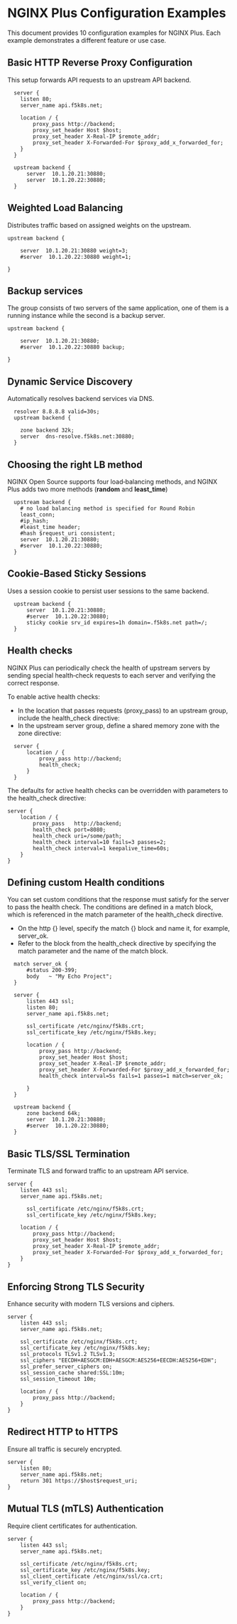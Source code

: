 # NGINX Plus Configuration Examples

This document provides 10 configuration examples for NGINX Plus. Each example demonstrates a different feature or use case.

## Basic HTTP Reverse Proxy Configuration
 
This setup forwards API requests to an upstream API backend.
```
  server {
    listen 80;
    server_name api.f5k8s.net;

    location / {
        proxy_pass http://backend;
        proxy_set_header Host $host;
        proxy_set_header X-Real-IP $remote_addr;
        proxy_set_header X-Forwarded-For $proxy_add_x_forwarded_for;
    }
  }

  upstream backend {
      server  10.1.20.21:30880;
      server  10.1.20.22:30880;
  }

```

## Weighted Load Balancing
Distributes traffic based on assigned weights on the upstream.

```nginx
upstream backend {

    server  10.1.20.21:30880 weight=3;
    #server  10.1.20.22:30880 weight=1;

}
```

## Backup services
The group consists of two servers of the same application, one of them is a running instance while the second is a backup server.

```nginx
upstream backend {

    server  10.1.20.21:30880;
    #server  10.1.20.22:30880 backup;

}
```

## Dynamic Service Discovery
Automatically resolves backend services via DNS.

```nginx
  resolver 8.8.8.8 valid=30s;
  upstream backend {

    zone backend 32k;
    server  dns-resolve.f5k8s.net:30880;
  }
```


## Choosing the right LB method
NGINX Open Source supports four load‑balancing methods, and NGINX Plus adds two more methods (**random** and **least_time**)

```nginx
  upstream backend {
    # no load balancing method is specified for Round Robin
    least_conn;
    #ip_hash;
    #least_time header;
    #hash $request_uri consistent;
    server  10.1.20.21:30880;
    #server  10.1.20.22:30880;
  }
```

## Cookie-Based Sticky Sessions
Uses a session cookie to persist user sessions to the same backend.

```
  upstream backend {
      server  10.1.20.21:30880;
      #server  10.1.20.22:30880;
      sticky cookie srv_id expires=1h domain=.f5k8s.net path=/;
  }
```


## Health checks
NGINX Plus can periodically check the health of upstream servers by sending special health‑check requests to each server and verifying the correct response.

To enable active health checks:
  - In the location that passes requests (proxy_pass) to an upstream group, include the health_check directive:
  - In the upstream server group, define a shared memory zone with the zone directive:

```
  server {
      location / {
          proxy_pass http://backend;
          health_check;
      }
  }
```


The defaults for active health checks can be overridden with parameters to the health_check directive:

```
server {
    location / {
        proxy_pass   http://backend;
        health_check port=8080;
        health_check uri=/some/path;
        health_check interval=10 fails=3 passes=2;
        health_check interval=1 keepalive_time=60s;
    }
}
```


## Defining custom Health conditions
You can set custom conditions that the response must satisfy for the server to pass the health check. The conditions are defined in a match block, which is referenced in the match parameter of the health_check directive.
  - On the http {} level, specify the match {} block and name it, for example, server_ok.
  - Refer to the block from the health_check directive by specifying the match parameter and the name of the match block.

```nginx
  match server_ok {
      #status 200-399;
      body   ~ "My Echo Project";
  }

  server {
      listen 443 ssl;
      listen 80;
      server_name api.f5k8s.net;

      ssl_certificate /etc/nginx/f5k8s.crt;
      ssl_certificate_key /etc/nginx/f5k8s.key;

      location / {
          proxy_pass http://backend;
          proxy_set_header Host $host;
          proxy_set_header X-Real-IP $remote_addr;
          proxy_set_header X-Forwarded-For $proxy_add_x_forwarded_for;
          health_check interval=5s fails=1 passes=1 match=server_ok;

      }
  }

  upstream backend {
      zone backend 64k;
      server  10.1.20.21:30880;
      #server  10.1.20.22:30880;
  }
```


## Basic TLS/SSL Termination
Terminate TLS and forward traffic to an upstream API service.

```nginx
server {
    listen 443 ssl;
    server_name api.f5k8s.net;

      ssl_certificate /etc/nginx/f5k8s.crt;
      ssl_certificate_key /etc/nginx/f5k8s.key;

    location / {
        proxy_pass http://backend;
        proxy_set_header Host $host;
        proxy_set_header X-Real-IP $remote_addr;
        proxy_set_header X-Forwarded-For $proxy_add_x_forwarded_for;
    }
}
```

## Enforcing Strong TLS Security
Enhance security with modern TLS versions and ciphers.

```nginx
server {
    listen 443 ssl;
    server_name api.f5k8s.net;

    ssl_certificate /etc/nginx/f5k8s.crt;
    ssl_certificate_key /etc/nginx/f5k8s.key;
    ssl_protocols TLSv1.2 TLSv1.3;
    ssl_ciphers "EECDH+AESGCM:EDH+AESGCM:AES256+EECDH:AES256+EDH";
    ssl_prefer_server_ciphers on;
    ssl_session_cache shared:SSL:10m;
    ssl_session_timeout 10m;

    location / {
        proxy_pass http://backend;
    }
}
```


## Redirect HTTP to HTTPS
Ensure all traffic is securely encrypted.

```nginx
server {
    listen 80;
    server_name api.f5k8s.net;
    return 301 https://$host$request_uri;
}
```


## Mutual TLS (mTLS) Authentication
Require client certificates for authentication.

```nginx
server {
    listen 443 ssl;
    server_name api.f5k8s.net;

    ssl_certificate /etc/nginx/f5k8s.crt;
    ssl_certificate_key /etc/nginx/f5k8s.key;
    ssl_client_certificate /etc/nginx/ssl/ca.crt;
    ssl_verify_client on;

    location / {
        proxy_pass http://backend;
    }
}
```



